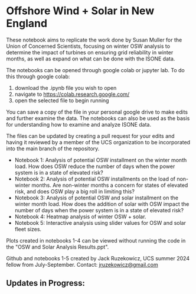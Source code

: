 # Offshore Wind + Solar in New England
These notebook aims to replicate the work done by Susan Muller for the Union of Concerned Scientists, focusing on winter OSW analysis to determine the impact of turbines on ensuring grid reliability in winter months, as well as expand on what can be done with the ISONE data. 

The notebooks can be opened through google colab or jupyter lab. To do this through google colab: 

1) download the .ipynb file you wish to open
2) navigate to https://colab.research.google.com/
3) open the selected file to begin running

You can save a copy of the file in your personal google drive to make edits and further examine the data. The notebooks can also be used as the basis for understanding how to examine and analyze ISONE data. 

The files can be updated by creating a pull request for your edits and having it reviewed by a member of the UCS organization to be incorporated into the main branch of the repository. 

 - Notebook 1: Analysis of potential OSW installment on the winter month load. How does OSW reduce the number of days when the power system is in a state of elevated risk?
 - Notebook 2: Analysis of potential OSW installments on the load of non-winter months. Are non-winter months a concern for states of elevated risk, and does OSW play a big roll in limiting this?
 - Notebook 3: Analysis of potential OSW and solar installment on the winter month load. How does the addition of solar with OSW impact the number of days when the power system is in a state of elevated risk?
 - Notebook 4: Heatmap analysis of winter OSW + solar.
 - Notebook 5: Interactive analysis using slider values for OSW and solar fleet sizes. 

Plots created in notebooks 1-4 can be viewed without running the code in the "OSW and Solar Analysis Results.ppt". 

Github and notebooks 1-5 created by Jack Ruzekowicz, UCS summer 2024 fellow from July-September. Contact: jruzekowicz@gmail.com

Updates in Progress: 
-  

